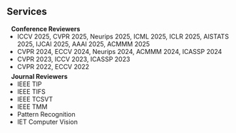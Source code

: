 ## Services

<h4 style="margin:0 10px 0;">Conference Reviewers</h4>

<ul style="margin:0 0 5px;">
  <li><autocolor>ICCV 2025, CVPR 2025, Neurips 2025, ICML 2025, ICLR 2025, AISTATS 2025, IJCAI 2025, AAAI 2025, ACMMM 2025</autocolor></li>
  <li><autocolor>CVPR 2024, ECCV 2024, Neurips 2024, ACMMM 2024, ICASSP 2024</autocolor></li>
  <li><autocolor>CVPR 2023, ICCV 2023, ICASSP 2023</autocolor></li>
  <li><autocolor>CVPR 2022, ECCV 2022</autocolor></li>
</ul>

<h4 style="margin:0 10px 0;">Journal Reviewers</h4>

<ul style="margin:0 0 20px;">
  <li><autocolor>IEEE TIP</autocolor></li>
  <li><autocolor>IEEE TIFS</autocolor></li>
  <li><autocolor>IEEE TCSVT</autocolor></li>
  <li><autocolor>IEEE TMM</autocolor></li>
  <li><autocolor>Pattern Recognition</autocolor></li>
  <li><autocolor>IET Computer Vision</autocolor></li>
</ul>
